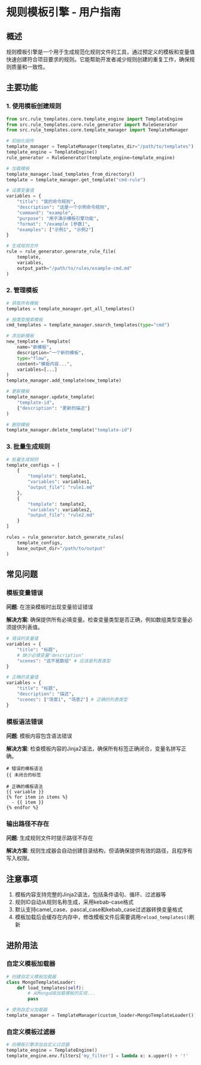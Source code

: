 # 规则模板引擎 - 用户指南

## 概述

规则模板引擎是一个用于生成规范化规则文件的工具，通过预定义的模板和变量值快速创建符合项目要求的规则。它能帮助开发者减少规则创建的重复工作，确保规则质量和一致性。

## 主要功能

### 1. 使用模板创建规则

```python
from src.rule_templates.core.template_engine import TemplateEngine
from src.rule_templates.core.rule_generator import RuleGenerator
from src.rule_templates.core.template_manager import TemplateManager

# 初始化组件
template_manager = TemplateManager(templates_dir="/path/to/templates")
template_engine = TemplateEngine()
rule_generator = RuleGenerator(template_engine=template_engine)

# 加载模板
template_manager.load_templates_from_directory()
template = template_manager.get_template("cmd-rule")

# 设置变量值
variables = {
    "title": "我的命令规则",
    "description": "这是一个示例命令规则",
    "command": "example",
    "purpose": "用于演示模板引擎功能",
    "format": "/example [参数]",
    "examples": ["示例1", "示例2"]
}

# 生成规则文件
rule = rule_generator.generate_rule_file(
    template,
    variables,
    output_path="/path/to/rules/example-cmd.md"
)
```

### 2. 管理模板

```python
# 获取所有模板
templates = template_manager.get_all_templates()

# 按类型搜索模板
cmd_templates = template_manager.search_templates(type="cmd")

# 添加新模板
new_template = Template(
    name="新模板",
    description="一个新的模板",
    type="flow",
    content="模板内容...",
    variables=[...]
)
template_manager.add_template(new_template)

# 更新模板
template_manager.update_template(
    "template-id",
    {"description": "更新的描述"}
)

# 删除模板
template_manager.delete_template("template-id")
```

### 3. 批量生成规则

```python
# 批量生成规则
template_configs = [
    {
        "template": template1,
        "variables": variables1,
        "output_file": "rule1.md"
    },
    {
        "template": template2,
        "variables": variables2,
        "output_file": "rule2.md"
    }
]

rules = rule_generator.batch_generate_rules(
    template_configs,
    base_output_dir="/path/to/output"
)
```

## 常见问题

### 模板变量错误

**问题**: 在渲染模板时出现变量验证错误

**解决方案**: 确保提供所有必填变量。检查变量类型是否正确，例如数组类型变量必须提供列表值。

```python
# 错误的变量值
variables = {
    "title": "标题",
    # 缺少必填变量"description"
    "scenes": "这不是数组" # 应该是列表类型
}

# 正确的变量值
variables = {
    "title": "标题",
    "description": "描述",
    "scenes": ["场景1", "场景2"] # 正确的列表类型
}
```

### 模板语法错误

**问题**: 模板内容包含语法错误

**解决方案**: 检查模板内容的Jinja2语法，确保所有标签正确闭合，变量名拼写正确。

```
# 错误的模板语法
{{ 未闭合的标签

# 正确的模板语法
{{ variable }}
{% for item in items %}
  - {{ item }}
{% endfor %}
```

### 输出路径不存在

**问题**: 生成规则文件时提示路径不存在

**解决方案**: 规则生成器会自动创建目录结构，但请确保提供有效的路径，且程序有写入权限。

## 注意事项

1. 模板内容支持完整的Jinja2语法，包括条件语句、循环、过滤器等
2. 规则ID自动从规则名称生成，采用kebab-case格式
3. 默认支持camel_case、pascal_case和kebab_case过滤器转换变量格式
4. 模板加载后会缓存在内存中，修改模板文件后需要调用`reload_templates()`刷新

## 进阶用法

### 自定义模板加载器

```python
# 创建自定义模板加载器
class MongoTemplateLoader:
    def load_templates(self):
        # 从MongoDB加载模板的实现...
        pass

# 使用自定义加载器
template_manager = TemplateManager(custom_loader=MongoTemplateLoader())
```

### 自定义模板过滤器

```python
# 向模板引擎添加自定义过滤器
template_engine = TemplateEngine()
template_engine.env.filters['my_filter'] = lambda x: x.upper() + '!'
```
